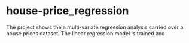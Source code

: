 # house-price_regression
The project shows the a multi-variate regression analysis carried over a house prices dataset. The linear regression model is trained and
